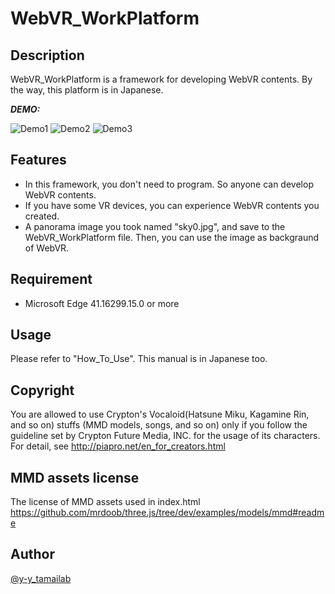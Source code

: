 # WebVR_WorkPlatform

## Description
WebVR_WorkPlatform is a framework for developing WebVR contents.
By the way, this platform is in Japanese.

***DEMO:***

![Demo1](https://i.imgur.com/vymM5qF.jpg)
![Demo2](https://i.imgur.com/66jDOuO.jpg)
![Demo3](https://i.imgur.com/NEmwIBZ.jpg)

## Features
- In this framework, you don't need to program. So anyone can develop WebVR contents.
- If you have some VR devices, you can experience WebVR contents you created.
- A panorama image you took named "sky0.jpg", and save to the WebVR_WorkPlatform file. Then, you can use the image as backgraund of WebVR. 

## Requirement
- Microsoft Edge 41.16299.15.0 or more

## Usage
Please refer to "How_To_Use".
This manual is in Japanese too.

## Copyright
You are allowed to use Crypton's Vocaloid(Hatsune Miku, Kagamine Rin, and so on) stuffs (MMD models, songs, and so on) only if you follow the guideline set by Crypton Future Media, INC. for the usage of its characters.
For detail, see http://piapro.net/en_for_creators.html

## MMD assets license
The license of MMD assets used in index.html
https://github.com/mrdoob/three.js/tree/dev/examples/models/mmd#readme

## Author
[@y-y_tamailab](https://qiita.com/y-y_tamailab)